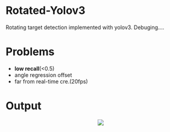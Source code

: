 # Rotated-Yolov3
Rotating target detection implemented with yolov3.
Debuging....

# Problems
* **low recall**(<0.5)
* angle regression offset
* far from real-time cre.(20fps)

# Output
<div align=center><img  src="https://github.com/ming71/rotate-yolo/blob/master/output/100001284.jpg"/></div>

